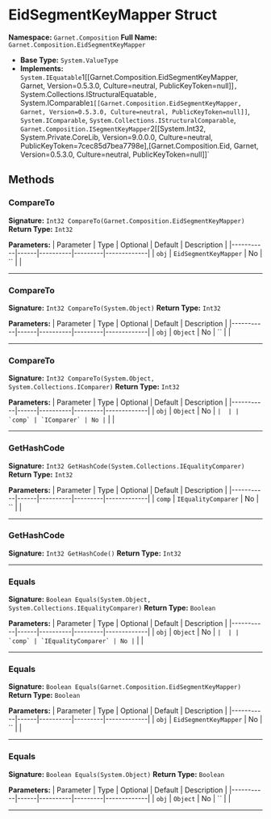 # EidSegmentKeyMapper Struct

**Namespace:** `Garnet.Composition`
**Full Name:** `Garnet.Composition.EidSegmentKeyMapper`
- **Base Type:** `System.ValueType`
- **Implements:** `System.IEquatable`1[[Garnet.Composition.EidSegmentKeyMapper, Garnet, Version=0.5.3.0, Culture=neutral, PublicKeyToken=null]]`, `System.Collections.IStructuralEquatable`, `System.IComparable`1[[Garnet.Composition.EidSegmentKeyMapper, Garnet, Version=0.5.3.0, Culture=neutral, PublicKeyToken=null]]`, `System.IComparable`, `System.Collections.IStructuralComparable`, `Garnet.Composition.ISegmentKeyMapper`2[[System.Int32, System.Private.CoreLib, Version=9.0.0.0, Culture=neutral, PublicKeyToken=7cec85d7bea7798e],[Garnet.Composition.Eid, Garnet, Version=0.5.3.0, Culture=neutral, PublicKeyToken=null]]`

## Methods

### CompareTo

**Signature:** `Int32 CompareTo(Garnet.Composition.EidSegmentKeyMapper)`
**Return Type:** `Int32`

**Parameters:**
| Parameter | Type | Optional | Default | Description |
|-----------|------|----------|---------|-------------|
| `obj` | `EidSegmentKeyMapper` | No | `` |  |

---

### CompareTo

**Signature:** `Int32 CompareTo(System.Object)`
**Return Type:** `Int32`

**Parameters:**
| Parameter | Type | Optional | Default | Description |
|-----------|------|----------|---------|-------------|
| `obj` | `Object` | No | `` |  |

---

### CompareTo

**Signature:** `Int32 CompareTo(System.Object, System.Collections.IComparer)`
**Return Type:** `Int32`

**Parameters:**
| Parameter | Type | Optional | Default | Description |
|-----------|------|----------|---------|-------------|
| `obj` | `Object` | No | `` |  |
| `comp` | `IComparer` | No | `` |  |

---

### GetHashCode

**Signature:** `Int32 GetHashCode(System.Collections.IEqualityComparer)`
**Return Type:** `Int32`

**Parameters:**
| Parameter | Type | Optional | Default | Description |
|-----------|------|----------|---------|-------------|
| `comp` | `IEqualityComparer` | No | `` |  |

---

### GetHashCode

**Signature:** `Int32 GetHashCode()`
**Return Type:** `Int32`

---

### Equals

**Signature:** `Boolean Equals(System.Object, System.Collections.IEqualityComparer)`
**Return Type:** `Boolean`

**Parameters:**
| Parameter | Type | Optional | Default | Description |
|-----------|------|----------|---------|-------------|
| `obj` | `Object` | No | `` |  |
| `comp` | `IEqualityComparer` | No | `` |  |

---

### Equals

**Signature:** `Boolean Equals(Garnet.Composition.EidSegmentKeyMapper)`
**Return Type:** `Boolean`

**Parameters:**
| Parameter | Type | Optional | Default | Description |
|-----------|------|----------|---------|-------------|
| `obj` | `EidSegmentKeyMapper` | No | `` |  |

---

### Equals

**Signature:** `Boolean Equals(System.Object)`
**Return Type:** `Boolean`

**Parameters:**
| Parameter | Type | Optional | Default | Description |
|-----------|------|----------|---------|-------------|
| `obj` | `Object` | No | `` |  |

---